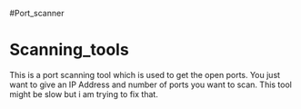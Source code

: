 #Port_scanner
# Scanning_tools
This is a port scanning tool which is used to get the open ports.
You just want to give an IP Address and number of ports you want to scan.
This tool might be slow but i am trying to fix that.
